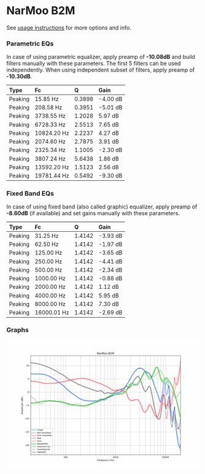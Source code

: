 # NarMoo B2M
See [usage instructions](https://github.com/jaakkopasanen/AutoEq#usage) for more options and info.

### Parametric EQs
In case of using parametric equalizer, apply preamp of **-10.08dB** and build filters manually
with these parameters. The first 5 filters can be used independently.
When using independent subset of filters, apply preamp of **-10.30dB**.

| Type    | Fc          |      Q | Gain     |
|:--------|:------------|:-------|:---------|
| Peaking | 15.85 Hz    | 0.3898 | -4.00 dB |
| Peaking | 208.58 Hz   | 0.3951 | -5.01 dB |
| Peaking | 3738.55 Hz  | 1.2028 | 5.97 dB  |
| Peaking | 6728.33 Hz  | 2.5513 | 7.65 dB  |
| Peaking | 10824.20 Hz | 2.2237 | 4.27 dB  |
| Peaking | 2074.60 Hz  | 2.7875 | 3.91 dB  |
| Peaking | 2325.34 Hz  | 1.1005 | -2.30 dB |
| Peaking | 3807.24 Hz  | 5.6438 | 1.86 dB  |
| Peaking | 13592.20 Hz | 1.5123 | 2.56 dB  |
| Peaking | 19781.44 Hz | 0.5492 | -9.30 dB |

### Fixed Band EQs
In case of using fixed band (also called graphic) equalizer, apply preamp of **-8.60dB**
(if available) and set gains manually with these parameters.

| Type    | Fc          |      Q | Gain     |
|:--------|:------------|:-------|:---------|
| Peaking | 31.25 Hz    | 1.4142 | -3.93 dB |
| Peaking | 62.50 Hz    | 1.4142 | -1.97 dB |
| Peaking | 125.00 Hz   | 1.4142 | -3.65 dB |
| Peaking | 250.00 Hz   | 1.4142 | -4.41 dB |
| Peaking | 500.00 Hz   | 1.4142 | -2.34 dB |
| Peaking | 1000.00 Hz  | 1.4142 | -0.88 dB |
| Peaking | 2000.00 Hz  | 1.4142 | 1.12 dB  |
| Peaking | 4000.00 Hz  | 1.4142 | 5.95 dB  |
| Peaking | 8000.00 Hz  | 1.4142 | 7.30 dB  |
| Peaking | 16000.01 Hz | 1.4142 | -2.69 dB |

### Graphs
![](./NarMoo%20B2M.png)